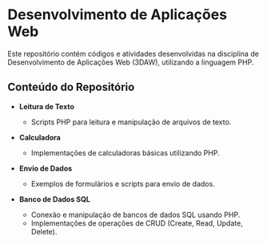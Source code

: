 # Desenvolvimento de Aplicações Web

Este repositório contém códigos e atividades desenvolvidas na disciplina de Desenvolvimento de Aplicações Web (3DAW), utilizando a linguagem PHP.

## Conteúdo do Repositório

- **Leitura de Texto**
  - Scripts PHP para leitura e manipulação de arquivos de texto.

- **Calculadora**
  - Implementações de calculadoras básicas utilizando PHP.

- **Envio de Dados**
  - Exemplos de formulários e scripts para envio de dados.

- **Banco de Dados SQL**
  - Conexão e manipulação de bancos de dados SQL usando PHP.
  - Implementações de operações de CRUD (Create, Read, Update, Delete).
